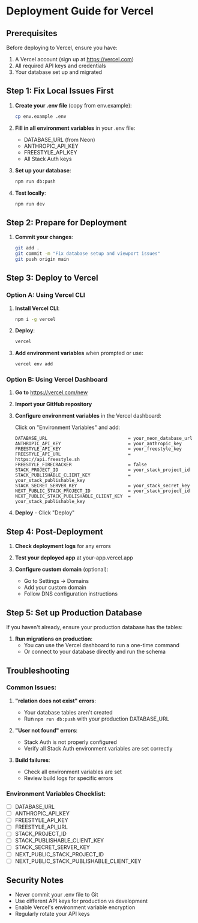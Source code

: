 # Deployment Guide for Vercel

## Prerequisites

Before deploying to Vercel, ensure you have:
1. A Vercel account (sign up at https://vercel.com)
2. All required API keys and credentials
3. Your database set up and migrated

## Step 1: Fix Local Issues First

1. **Create your .env file** (copy from env.example):
   ```bash
   cp env.example .env
   ```

2. **Fill in all environment variables** in your .env file:
   - DATABASE_URL (from Neon)
   - ANTHROPIC_API_KEY
   - FREESTYLE_API_KEY
   - All Stack Auth keys

3. **Set up your database**:
   ```bash
   npm run db:push
   ```

4. **Test locally**:
   ```bash
   npm run dev
   ```

## Step 2: Prepare for Deployment

1. **Commit your changes**:
   ```bash
   git add .
   git commit -m "Fix database setup and viewport issues"
   git push origin main
   ```

## Step 3: Deploy to Vercel

### Option A: Using Vercel CLI

1. **Install Vercel CLI**:
   ```bash
   npm i -g vercel
   ```

2. **Deploy**:
   ```bash
   vercel
   ```

3. **Add environment variables** when prompted or use:
   ```bash
   vercel env add
   ```

### Option B: Using Vercel Dashboard

1. **Go to** https://vercel.com/new

2. **Import your GitHub repository**

3. **Configure environment variables** in the Vercel dashboard:
   
   Click on "Environment Variables" and add:
   
   ```
   DATABASE_URL                              = your_neon_database_url
   ANTHROPIC_API_KEY                         = your_anthropic_key
   FREESTYLE_API_KEY                         = your_freestyle_key
   FREESTYLE_API_URL                         = https://api.freestyle.sh
   FREESTYLE_FIRECRACKER                     = false
   STACK_PROJECT_ID                          = your_stack_project_id
   STACK_PUBLISHABLE_CLIENT_KEY              = your_stack_publishable_key
   STACK_SECRET_SERVER_KEY                   = your_stack_secret_key
   NEXT_PUBLIC_STACK_PROJECT_ID              = your_stack_project_id
   NEXT_PUBLIC_STACK_PUBLISHABLE_CLIENT_KEY  = your_stack_publishable_key
   ```

4. **Deploy** - Click "Deploy"

## Step 4: Post-Deployment

1. **Check deployment logs** for any errors

2. **Test your deployed app** at your-app.vercel.app

3. **Configure custom domain** (optional):
   - Go to Settings → Domains
   - Add your custom domain
   - Follow DNS configuration instructions

## Step 5: Set up Production Database

If you haven't already, ensure your production database has the tables:

1. **Run migrations on production**:
   - You can use the Vercel dashboard to run a one-time command
   - Or connect to your database directly and run the schema

## Troubleshooting

### Common Issues:

1. **"relation does not exist" errors**:
   - Your database tables aren't created
   - Run `npm run db:push` with your production DATABASE_URL

2. **"User not found" errors**:
   - Stack Auth is not properly configured
   - Verify all Stack Auth environment variables are set correctly

3. **Build failures**:
   - Check all environment variables are set
   - Review build logs for specific errors

### Environment Variables Checklist:

- [ ] DATABASE_URL
- [ ] ANTHROPIC_API_KEY
- [ ] FREESTYLE_API_KEY
- [ ] FREESTYLE_API_URL
- [ ] STACK_PROJECT_ID
- [ ] STACK_PUBLISHABLE_CLIENT_KEY
- [ ] STACK_SECRET_SERVER_KEY
- [ ] NEXT_PUBLIC_STACK_PROJECT_ID
- [ ] NEXT_PUBLIC_STACK_PUBLISHABLE_CLIENT_KEY

## Security Notes

- Never commit your .env file to Git
- Use different API keys for production vs development
- Enable Vercel's environment variable encryption
- Regularly rotate your API keys 